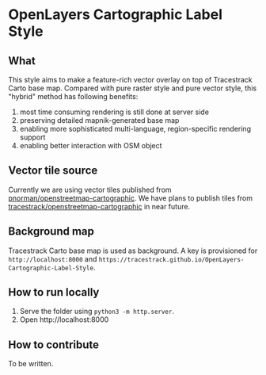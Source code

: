 # OpenLayers Cartographic Label Style

## What

This style aims to make a feature-rich vector overlay on top of Tracestrack Carto
base map. Compared with pure raster style and pure vector style, this "hybrid"
method has following benefits:

1. most time consuming rendering is still done at server side
2. preserving detailed mapnik-generated base map
3. enabling more sophisticated multi-language, region-specific rendering support
4. enabling better interaction with OSM object

## Vector tile source

Currently we are using vector tiles published from
[pnorman/openstreetmap-cartographic](https://github.com/pnorman/openstreetmap-cartographic). We
have plans to publish tiles from
[tracestrack/openstreetmap-cartographic](https://github.com/tracestrack/openstreetmap-cartographic)
in near future.

## Background map

Tracestrack Carto base map is used as background. A key is provisioned for
`http://localhost:8000` and
`https://tracestrack.github.io/OpenLayers-Cartographic-Label-Style`.

## How to run locally

1. Serve the folder using `python3 -m http.server`.
2. Open http://localhost:8000

## How to contribute

To be written.
